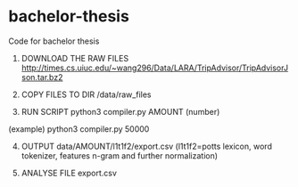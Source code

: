 # bachelor-thesis
Code for bachelor thesis

1. DOWNLOAD THE RAW FILES
http://times.cs.uiuc.edu/~wang296/Data/LARA/TripAdvisor/TripAdvisorJson.tar.bz2

2. COPY FILES TO DIR 
/data/raw_files

3. RUN SCRIPT
python3 compiler.py AMOUNT (number)

(example)
python3 compiler.py 50000

4. OUTPUT
data/AMOUNT/l1t1f2/export.csv (l1t1f2=potts lexicon, word tokenizer, features n-gram and further normalization)

5. ANALYSE FILE 
export.csv
